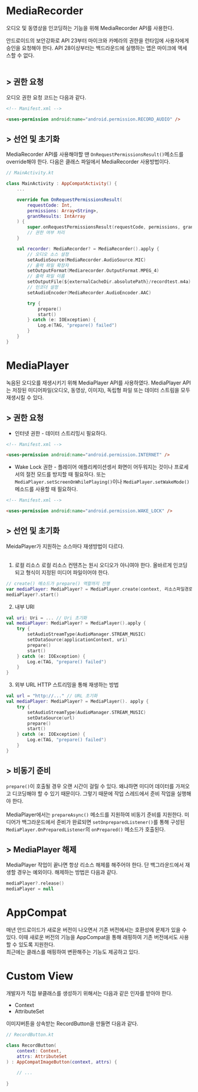 # MediaRecorder

오디오 및 동영상을 인코딩하는 기능을 위해 MediaRecorder API를 사용한다.

안드로이드의 보안강화로 API 23부터 마이크와 카메라의 권한을 런타임에 사용자에게 승인을 요청해야 한다. API 28이상부터는 백드라운드에 실행하는 앱은 마이크에 액세스할 수 없다.   
<br/>
## > 권한 요청
오디오 권한 요청 코드는 다음과 같다.
```html
<!-- Manifest.xml -->

<uses-permission android:name="android.permission.RECORD_AUDIO" />
```

## > 선언 및 초기화
MediaRecorder API를 사용해야할 땐 `OnRequestPermissionsResult()`메소드를 override해야 한다. 다음은 클래스 파일에서 MediaRecorder 사용방법이다.

```kotlin
// MainActivity.kt

class MainActivity : AppCompatActivity() {
    ...

    override fun OnRequestPermissionsResult(
        requestCode: Int,
        permissions: Array<String>,
        grantResults: IntArray
    ) {
        super.onRequestPermissionsResult(requestCode, permissions, grantResult)
        // 권한 여부 처리
    }

    val recorder: MediaRecorder? = MediaRecorder().apply {
        // 오디오 소스 설정
        setAudioSource(MediaRecorder.AudioSource.MIC)
        // 출력 파일 확장자
        setOutputFormat(Mediarecorder.OutputFormat.MPEG_4)
        // 출력 파일 이름
        setOutputFile(${externalCacheDir.absolutePath}/recordtest.m4a)
        // 인코더 설정
        setAudioEncoder(MediaRecorder.AudioEncoder.AAC)

        try {
            prepare()
            start()
        } catch (e: IOException) {
            Log.e(TAG, "prepare() failed")
        }
    }
}
```

# MediaPlayer

녹음된 오디오를 재생시키기 위해 MediaPlayer API를 사용하였다. MediaPlayer API는 저장된 미디어파일(오디오, 동영상, 이미지), 독립형 파일 또는 데이터 스트림을 모두 재생시킬 수 있다.

## > 권한 요청
* 인터넷 권한 - 데이터 스트리밍시 필요하다.
```html
<!-- Manifest.xml -->

<uses-permission android:name="android.permission.INTERNET" />
```

* Wake Lock 권한 - 플레이어 애플리케이션셍서 화면이 어두워지는 것이나 프로세서의 절전 모드를 방지할 때 필요하다. 또는 `MediaPlayer.setScreenOnWhilePlaying()`이나 `MediaPlayer.setWakeMode()` 메소드를 사용할 때 필요하다.
```html
<!-- Manifest.xml -->

<uses-permission android:name="android.permission.WAKE_LOCK" />
```

## > 선언 및 초기화
MeidaPlayer가 지원하는 소스마다 재생방법이 다르다.   
<br/>

1. 로컬 리소스
로컬 리소스 컨텐츠는 원시 오디오가 아니여야 한다. 올바르게 인코딩되고 형식이 지정된 미디어 파일이어야 한다.
```kotlin
// create() 메소드가 prepare() 역할까지 진행
var mediaPlayer: MediaPlayer? = MediaPlayer.create(context, 리소스파일경로)
mediaPlayer?.start()
```

2. 내부 URI
```kotlin
val uri: Uri = ... // Uri 초기화
val mediaPlayer: MediaPlayer? = MediaPlayer().apply {
    try {
        setAudioStreamType(AudioManager.STREAM_MUSIC)
        setDataSource(applicationContext, uri)
        prepare()
        start()
    } catch (e: IOException) {
        Log.e(TAG, "prepare() failed")
    }
}
```

3. 외부 URL
HTTP 스트리밍을 통해 재생하는 방법
```kotlin
val url = "http://..." // URL 초기화
val mediaPlayer: MediaPlayer? = MediaPlayer(). apply {
    try {
        setAudioStreamType(AudioManager.STREAM_MUSIC)
        setDataSource(url)
        prepare()
        start()
    } catch (e: IOException) {
        Log.e(TAG, "prepare() failed")
    }
}
```

## > 비동기 준비
`prepare()`이 호출될 경우 오랜 시간이 걸릴 수 있다. 왜냐하면 미디어 데이터를 가져오고 디코딩해야 할 수 있기 때문이다. 그렇기 때문에 작업 스레드에서 준비 작업을 실행해야 한다.   
<br/>
MediaPlayer에서는 `prepareAsync()` 메소드를 지원하여 비동기 준비를 지원한다. 미디어가 백그라운드에서 준비가 완료되면 `setOnpreparedListener()`를 통해 구성된 `MediaPlayer.OnPreparedListener`의 `onPrepared()` 메소드가 호출된다.

## > MediaPlayer 해제
MediaPlayer 작업이 끝나면 항상 리소스 해제를 해주어야 한다. 단 백그라운드에서 재생할 경우는 예외이다. 해제하는 방법은 다음과 같다.

```kotlin
mediaPlayer?.release()
mediaPlayer = null
```

# AppCompat
매년 안드로이드가 새로운 버전이 나오면서 기존 버전에서는 호환성에 문제가 있을 수 있다. 이때 새로운 버전의 기능을 AppCompat을 통해 래핑하여 기존 버전에서도 사용할 수 있도록 지원한다.   
최근에는 클래스를 매핑하여 변환해주는 기능도 제공하고 있다.

# Custom View
개발자가 직접 뷰클래스를 생성하기 위해서는 다음과 같은 인자를 받아야 한다.
* Context
* AttributeSet

이미지버튼을 상속받는 RecordButton을 만들면 다음과 같다.
```kotlin
// RecordButton.kt

class RecordButton(
    context: Context,
    attrs: AttributeSet
) : AppCompatImageButton(context, attrs) {
    
    // ...
    
}
```